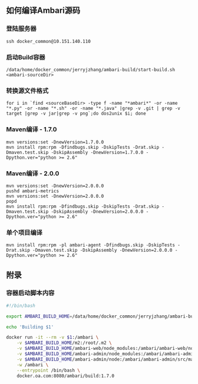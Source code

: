 ## 如何编译Ambari源码

### 登陆服务器

	ssh docker_common@10.151.140.110

### 启动Build容器

	/data/home/docker_common/jerryjzhang/ambari-build/start-build.sh <ambari-sourceDir>

### 转换源文件格式

	for i in `find <sourceBaseDir> -type f -name "*ambari*" -or -name "*.py" -or -name "*.sh" -or -name "*.java" |grep -v .git | grep -v target |grep -v jar|grep -v png`;do dos2unix $i; done

### Maven编译 - 1.7.0

	mvn versions:set -DnewVersion=1.7.0.0
	mvn install rpm:rpm -Dfindbugs.skip -DskipTests -Drat.skip -Dmaven.test.skip -DskipAssembly -DnewVersion=1.7.0.0 -Dpython.ver="python >= 2.6"

### Maven编译 - 2.0.0

	mvn versions:set -DnewVersion=2.0.0.0
	pushd ambari-metrics
	mvn versions:set -DnewVersion=2.0.0.0
	popd
	mvn install rpm:rpm -Dfindbugs.skip -DskipTests -Drat.skip -Dmaven.test.skip -DskipAssembly -DnewVersion=2.0.0.0 -Dpython.ver="python >= 2.6"

### 单个项目编译

	mvn install rpm:rpm -pl ambari-agent -Dfindbugs.skip -DskipTests -Drat.skip -Dmaven.test.skip -DskipAssembly -DnewVersion=2.0.0.0 -Dpython.ver="python >= 2.6"


## 附录

### 容器启动脚本内容

```bash
#!/bin/bash

export AMBARI_BUILD_HOME=/data/home/docker_common/jerryjzhang/ambari-build

echo 'Building $1'

docker run -it --rm -v $1:/ambari \
    -v $AMBARI_BUILD_HOME/m2:/root/.m2 \
    -v $AMBARI_BUILD_HOME/ambari-web/node_modules:/ambari/ambari-web/node_modules \
    -v $AMBARI_BUILD_HOME/ambari-admin/node_modules:/ambari/ambari-admin/src/main/resources/ui/admin-web/node_modules \
    -v $AMBARI_BUILD_HOME/ambari-admin/node:/ambari/ambari-admin/src/main/resources/ui/admin-web/node \
    -w /ambari \
    --entrypoint /bin/bash \
    docker.oa.com:8080/ambari/build:1.7.0
```